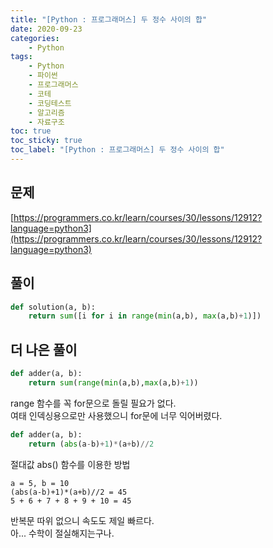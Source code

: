 ```yaml
---
title: "[Python : 프로그래머스] 두 정수 사이의 합"
date: 2020-09-23
categories:
    - Python
tags:
    - Python
    - 파이썬
    - 프로그래머스
    - 코테
    - 코딩테스트
    - 알고리즘
    - 자료구조
toc: true
toc_sticky: true
toc_label: "[Python : 프로그래머스] 두 정수 사이의 합"
---
```

## 문제
[https://programmers.co.kr/learn/courses/30/lessons/12912?language=python3](https://programmers.co.kr/learn/courses/30/lessons/12912?language=python3)
## 풀이
```python
def solution(a, b):
    return sum([i for i in range(min(a,b), max(a,b)+1)])
```

## 더 나은 풀이
```python
def adder(a, b):
    return sum(range(min(a,b),max(a,b)+1))
```
range 함수를 꼭 for문으로 돌릴 필요가 없다.  
여태 인덱싱용으로만 사용했으니 for문에 너무 익어버렸다.  
  
```python
def adder(a, b):
    return (abs(a-b)+1)*(a+b)//2
```
절대값 abs() 함수를 이용한 방법  
```
a = 5, b = 10
(abs(a-b)+1)*(a+b)//2 = 45
5 + 6 + 7 + 8 + 9 + 10 = 45
```
반복문 따위 없으니 속도도 제일 빠르다.  
아... 수학이 절실해지는구나.  